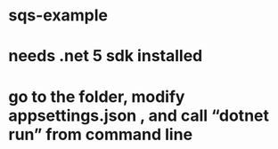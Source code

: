 # sqs-example

# needs .net 5 sdk installed 

# go to the folder, modify appsettings.json , and call “dotnet run”  from command line
